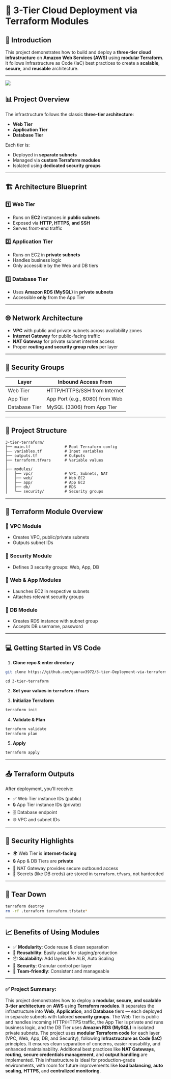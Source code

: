 # 🚀 3-Tier Cloud Deployment via Terraform Modules

## 📘 Introduction

This project demonstrates how to build and deploy a **three-tier cloud infrastructure** on **Amazon Web Services (AWS)** using **modular Terraform**. It follows Infrastructure as Code (IaC) best practices to create a **scalable**, **secure**, and **reusable** architecture.

---
![](https://github.com/gaurav3972/3-Tier-Cloud-Deployment-via-Terraform-Modules-1/blob/main/Photos/terraform%20main.png)
## 📊 Project Overview

The infrastructure follows the classic **three-tier architecture**:

* **Web Tier**
* **Application Tier**
* **Database Tier**

Each tier is:

* Deployed in **separate subnets**
* Managed via **custom Terraform modules**
* Isolated using **dedicated security groups**

---

## 🏗️ Architecture Blueprint

### 1️⃣ Web Tier

* Runs on **EC2** instances in **public subnets**
* Exposed via **HTTP, HTTPS, and SSH**
* Serves front-end traffic

### 2️⃣ Application Tier

* Runs on EC2 in **private subnets**
* Handles business logic
* Only accessible by the Web and DB tiers

### 3️⃣ Database Tier

* Uses **Amazon RDS (MySQL)** in **private subnets**
* Accessible **only** from the App Tier

---

## 🌐 Network Architecture

* **VPC** with public and private subnets across availability zones
* **Internet Gateway** for public-facing traffic
* **NAT Gateway** for private subnet internet access
* Proper **routing and security group rules** per layer

---

## 🔐 Security Groups

| Layer         | Inbound Access From            |
| ------------- | ------------------------------ |
| Web Tier      | HTTP/HTTPS/SSH from Internet   |
| App Tier      | App Port (e.g., 8080) from Web |
| Database Tier | MySQL (3306) from App Tier     |

---

## 📁 Project Structure

```
3-tier-terraform/
├── main.tf               # Root Terraform config
├── variables.tf          # Input variables
├── outputs.tf            # Outputs
├── terraform.tfvars      # Variable values
│
├── modules/
│   ├── vpc/              # VPC, Subnets, NAT
│   ├── web/              # Web EC2
│   ├── app/              # App EC2
│   ├── db/               # RDS
│   └── security/         # Security groups
```

---

## 🧱 Terraform Module Overview

### 🔹 VPC Module

* Creates VPC, public/private subnets
* Outputs subnet IDs

### 🔹 Security Module

* Defines 3 security groups: Web, App, DB

### 🔹 Web & App Modules

* Launches EC2 in respective subnets
* Attaches relevant security groups

### 🔹 DB Module

* Creates RDS instance with subnet group
* Accepts DB username, password

---

## 💻 Getting Started in VS Code

1. **Clone repo & enter directory**

```bash
git clone https://github.com/gaurav3972/3-tier-Deployment-via-terraform-modules-1.git
```
```
cd 3-tier-terraform
```

2. **Set your values in `terraform.tfvars`**

3. **Initialize Terraform**

```bash
terraform init
```

4. **Validate & Plan**

```bash
terraform validate
terraform plan
```

5. **Apply**

```bash
terraform apply
```

---

## 📤 Terraform Outputs

After deployment, you'll receive:

* ✅ Web Tier instance IDs (public)
* 🔒 App Tier instance IDs (private)
* 🗄️ Database endpoint
* 🌐 VPC and subnet IDs

---

## 🔐 Security Highlights

* 🌍 Web Tier is **internet-facing**
* 🔒 App & DB Tiers are **private**
* 🔄 NAT Gateway provides secure outbound access
* 🧷 Secrets (like DB creds) are stored in `terraform.tfvars`, not hardcoded

---

## 🧼 Tear Down

```bash
terraform destroy
rm -rf .terraform terraform.tfstate*
```

---

## 📈 Benefits of Using Modules

* ✅ **Modularity**: Code reuse & clean separation
* 🔁 **Reusability**: Easily adapt for staging/production
* 📦 **Scalability**: Add layers like ALB, Auto Scaling
* 🔐 **Security**: Granular control per layer
* 📂 **Team-friendly**: Consistent and manageable

---
### ✅ **Project Summary:**

This project demonstrates how to deploy a **modular, secure, and scalable 3-tier architecture** on **AWS** using **Terraform modules**. It separates the infrastructure into **Web**, **Application**, and **Database** tiers — each deployed in separate subnets with tailored **security groups**. The Web Tier is public and handles incoming HTTP/HTTPS traffic, the App Tier is private and runs business logic, and the DB Tier uses **Amazon RDS (MySQL)** in isolated private subnets.
The project uses **modular Terraform code** for each layer (VPC, Web, App, DB, and Security), following **Infrastructure as Code (IaC)** principles. It ensures clean separation of concerns, easier reusability, and enhanced maintainability. Additional best practices like **NAT Gateways**, **routing**, **secure credentials management**, and **output handling** are implemented.
This infrastructure is ideal for production-grade environments, with room for future improvements like **load balancing**, **auto scaling**, **HTTPS**, and **centralized monitoring**.
